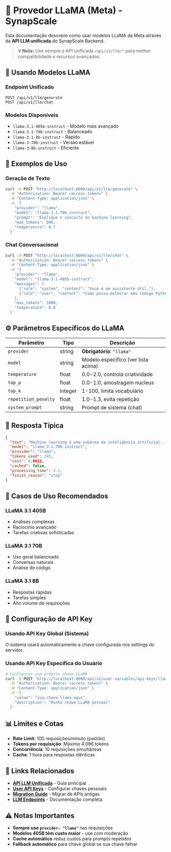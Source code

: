 # 🦙 Provedor LLaMA (Meta) - SynapScale

Esta documentação descreve como usar modelos LLaMA da Meta através da **API LLM unificada** do SynapScale Backend.

> **💡 Nota:** Use sempre a API unificada `/api/v1/llm/*` para melhor compatibilidade e recursos avançados.

## 🚀 Usando Modelos LLaMA

### **Endpoint Unificado**
```http
POST /api/v1/llm/generate
POST /api/v1/llm/chat
```

### **Modelos Disponíveis**
- `llama-3.1-405b-instruct` - Modelo mais avançado
- `llama-3.1-70b-instruct` - Balanceado
- `llama-3.1-8b-instruct` - Rápido
- `llama-3-70b-instruct` - Versão estável
- `llama-3-8b-instruct` - Eficiente

## 📝 Exemplos de Uso

### **Geração de Texto**

```bash
curl -X POST "http://localhost:8000/api/v1/llm/generate" \
  -H "Authorization: Bearer <access_token>" \
  -H "Content-Type: application/json" \
  -d '{
    "provider": "llama",
    "model": "llama-3.1-70b-instruct",
    "prompt": "Explique o conceito de machine learning",
    "max_tokens": 500,
    "temperature": 0.7
  }'
```

### **Chat Conversacional**

```bash
curl -X POST "http://localhost:8000/api/v1/llm/chat" \
  -H "Authorization: Bearer <access_token>" \
  -H "Content-Type: application/json" \
  -d '{
    "provider": "llama",
    "model": "llama-3.1-405b-instruct",
    "messages": [
      {"role": "system", "content": "Você é um assistente útil."},
      {"role": "user", "content": "Como posso melhorar meu código Python?"}
    ],
    "max_tokens": 1000,
    "temperature": 0.8
  }'
```

## ⚙️ Parâmetros Específicos do LLaMA

| Parâmetro | Tipo | Descrição |
|-----------|------|-----------|
| `provider` | string | **Obrigatório**: `"llama"` |
| `model` | string | Modelo específico (ver lista acima) |
| `temperature` | float | 0.0-2.0, controla criatividade |
| `top_p` | float | 0.0-1.0, amostragem nucleus |
| `top_k` | integer | 1-100, limita vocabulário |
| `repetition_penalty` | float | 1.0-1.3, evita repetição |
| `system_prompt` | string | Prompt de sistema (chat) |

## 🔄 Resposta Típica

```json
{
  "text": "Machine learning é uma subárea da inteligência artificial...",
  "model": "llama-3.1-70b-instruct",
  "provider": "llama",
  "tokens_used": 245,
  "cost": 0.0012,
  "cached": false,
  "processing_time": 2.1,
  "finish_reason": "stop"
}
```

## 🎯 Casos de Uso Recomendados

### **LLaMA 3.1 405B**
- Análises complexas
- Raciocínio avançado
- Tarefas criativas sofisticadas

### **LLaMA 3.1 70B**
- Uso geral balanceado
- Conversas naturais
- Análise de código

### **LLaMA 3.1 8B**
- Respostas rápidas
- Tarefas simples
- Alto volume de requisições

## 🔧 Configuração de API Key

### **Usando API Key Global (Sistema)**
O sistema usará automaticamente a chave configurada nos settings do servidor.

### **Usando API Key Específica do Usuário**

```bash
# Configurar sua própria chave LLaMA
curl -X POST "http://localhost:8000/api/v1/user-variables/api-keys/llama" \
  -H "Authorization: Bearer <access_token>" \
  -H "Content-Type: application/json" \
  -d '{
    "value": "sua-chave-llama-aqui",
    "description": "Minha chave LLaMA pessoal"
  }'
```

## 📊 Limites e Cotas

- **Rate Limit**: 100 requisições/minuto (padrão)
- **Tokens por requisição**: Máximo 4.096 tokens
- **Concorrência**: 10 requisições simultâneas
- **Cache**: 1 hora para respostas idênticas

## 🔗 Links Relacionados

- **[API LLM Unificada](../integration_guide.md)** - Guia principal
- **[User API Keys](../../user_variables_guide.md)** - Configurar chaves pessoais
- **[Migration Guide](../migration_guide.md)** - Migrar de APIs antigas
- **[LLM Endpoints](../endpoints.md)** - Documentação completa

## ⚠️ Notas Importantes

- **Sempre use `provider: "llama"`** nas requisições
- **Modelos 405B têm custo maior** - use com moderação
- **Cache automático** reduz custos para prompts repetidos
- **Fallback automático** para chave global se sua chave falhar
